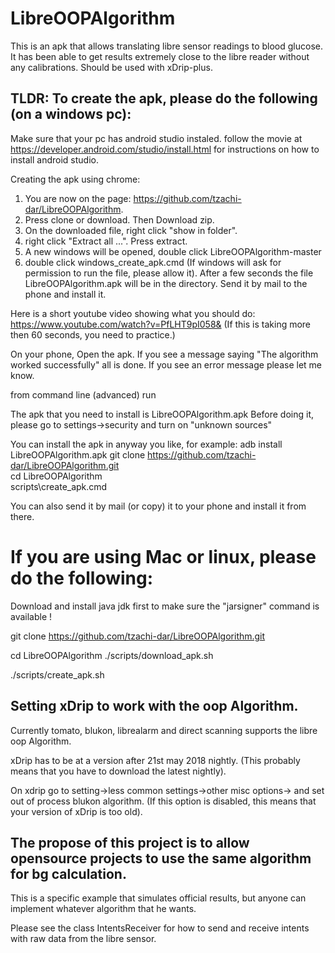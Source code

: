 # LibreOOPAlgorithm
This is an apk that allows translating libre sensor readings to blood glucose.
It has been able to get results extremely close to the libre reader without any calibrations.
Should be used with xDrip-plus.

## TLDR: To create the apk, please do the following (on a windows pc):

Make sure that your pc has android studio instaled. follow the movie at https://developer.android.com/studio/install.html for instructions on how to install android studio. <br/>

Creating the apk using chrome:

1) You are now on the page: https://github.com/tzachi-dar/LibreOOPAlgorithm.
2) Press clone or download. Then Download zip.
3) On the downloaded file, right click "show in folder".
4) right click "Extract all ...". Press extract.
5) A new windows will be opened, double click LibreOOPAlgorithm-master
6) double click windows_create_apk.cmd (If windows will ask for permission to run the file, please allow it).
After a few seconds the file LibreOOPAlgorithm.apk will be in the directory.
Send it by mail to the phone and install it.

Here is a short youtube video showing what you should do: https://www.youtube.com/watch?v=PfLHT9pI058&
(If this is taking more then 60 seconds, you need to practice.)

On your phone, Open the apk. If you see a message saying "The algorithm worked successfully" all is done. If you see an error message please let me know. <br/>

from command line (advanced) run

The apk that you need to install is LibreOOPAlgorithm.apk
Before doing it, please go to settings->security and turn on "unknown sources"

You can install the apk in anyway you like, for example: adb install LibreOOPAlgorithm.apk
git clone https://github.com/tzachi-dar/LibreOOPAlgorithm.git<br/>
cd LibreOOPAlgorithm<br/>
scripts\create_apk.cmd<br/>


You can also send it by mail (or copy) it to your phone and install it from there.<br/>


# If you are using Mac or linux, please do the following:
Download and install java jdk first to make sure the "jarsigner" command is available !


git clone https://github.com/tzachi-dar/LibreOOPAlgorithm.git

cd LibreOOPAlgorithm
./scripts/download_apk.sh

./scripts/create_apk.sh

## Setting xDrip to work with the oop Algorithm.

Currently tomato, blukon, librealarm and direct scanning supports the libre oop Algorithm. <br/>

xDrip has to be at a version after  21st may 2018 nightly. (This probably means that you have to download the latest nightly).<br/>

On xdrip go to setting->less common settings->other misc options-> and set out of process blukon algorithm. 
(If this option is disabled, this means that your version of xDrip is too old). <br/>

## The propose of this project is to allow opensource projects to use the same algorithm for bg calculation.
This is a specific example that simulates official results, but anyone can implement whatever algorithm that he wants. <br/>

Please see the class IntentsReceiver for how to send and receive intents with raw data from the libre sensor. <br/>